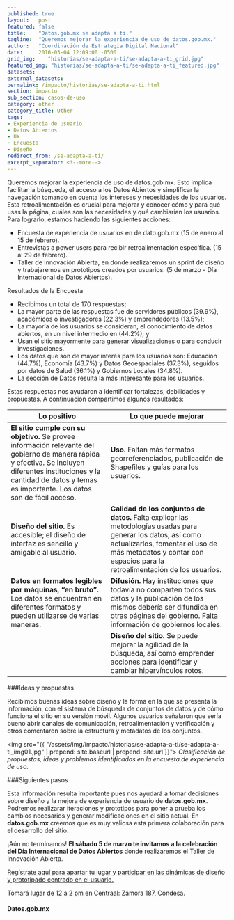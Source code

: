```yaml
---
published: true
layout:   post
featured: false
title:    "Datos.gob.mx se adapta a ti."
tagline:  "Queremos mejorar la experiencia de uso de datos.gob.mx."
author:   "Coordinación de Estrategia Digital Nacional"
date:     2016-03-04 12:09:00 -0500
grid_img:    "historias/se-adapta-a-ti/se-adapta-a-ti_grid.jpg"
featured_img: "historias/se-adapta-a-ti/se-adapta-a-ti_featured.jpg"
datasets:
external_datasets:
permalink: /impacto/historias/se-adapta-a-ti.html
section: impacto
sub_section: casos-de-uso
category: other
category_title: Other
tags:
- Experiencia de usuario
- Datos Abiertos
- UX
- Encuesta
- Diseño
redirect_from: /se-adapta-a-ti/
excerpt_separator: <!--more-->
---
```


Queremos mejorar la experiencia de uso de datos.gob.mx. Esto implica facilitar la búsqueda, el acceso a los Datos Abiertos y simplificar la navegación tomando en cuenta los intereses y necesidades de los usuarios. Esta retroalimentación es crucial para mejorar y conocer cómo y para qué usas la página, cuáles son las necesidades y qué cambiarían los usuarios. <!--more-->Para lograrlo, estamos haciendo las siguientes acciones:

* Encuesta de experiencia de usuarios en de dato.gob.mx (15 de enero al 15 de febrero).
* Entrevistas a power users para recibir retroalimentación específica. (15 al 29 de febrero).
* Taller de Innovación Abierta, en donde realizaremos un sprint de diseño y trabajaremos en prototipos creados por usuarios. (5 de marzo - Día Internacional de Datos Abiertos).

Resultados de la Encuesta

* Recibimos un total de 170 respuestas;
* La mayor parte de las respuestas fue de servidores públicos (39.9%), académicos o investigadores (22.3%) y emprendedores (13.5%);
* La mayoría de los usuarios se consideran,  el conocimiento de datos abiertos, en un nivel intermedio en (44.2%); y
* Usan el sitio mayormente para generar visualizaciones o para conducir investigaciones.
* Los datos que son de mayor interés para los usuarios son: Educación (44.7%), Economía (43.7%) y Datos Geoespaciales (37.3%), seguidos por datos de Salud (36.1%) y Gobiernos Locales (34.8%).
* La sección de Datos resulta la más interesante para los usuarios.

Estas respuestas nos ayudaron a identificar fortalezas, debilidades y propuestas. A continuación compartimos algunos resultados:

<div class="guide">
  <table>
    <thead>
        <tr>
          <th>Lo positivo</th>
          <th>Lo que puede mejorar</th>
        </tr>
    </thead>
    <tbody>
        <tr>
          <td>
            <b>El sitio cumple con su objetivo.</b> Se provee información relevante del gobierno de manera rápida y efectiva. Se incluyen diferentes instituciones y la cantidad de datos  y temas es importante. Los datos son de fácil acceso.
          </td>
          <td>
            <b>Uso.</b> Faltan más formatos georreferenciados, publicación de Shapefiles y guías para los usuarios.
          </td>
        </tr>
        <tr>
          <td>
            <b>Diseño del sitio.</b> Es accesible; el diseño de interfaz es sencillo y amigable al usuario.
          </td>
          <td>
            <b>Calidad de los conjuntos de datos.</b> Falta explicar las metodologías usadas para generar los datos, así como actualizarlos, fomentar el uso de más metadatos y contar con espacios para la retroalimentación de los usuarios.
          </td>
        </tr>
        <tr>
          <td>
            <b>Datos en formatos legibles por máquinas, “en bruto”.</b> Los datos se encuentran en diferentes formatos y pueden utilizarse de varias maneras.    
          </td>
          <td>
            <b>Difusión.</b> Hay instituciones que todavía no comparten todos sus datos y la publicación de los mismos debería ser difundida en otras páginas del gobierno. Falta información de gobiernos locales.
          </td>
        </tr>
        <tr>
          <td>&nbsp;</td>
          <td>
            <b>Diseño del sitio.</b> Se puede mejorar la agilidad de la búsqueda, así como emprender acciones para identificar y cambiar hipervínculos rotos.
          </td>
        </tr>
      </tbody>
    </table>
</div>



###Ideas y propuestas

Recibimos buenas ideas sobre diseño y la forma en la que se presenta la información, con el sistema de búsqueda de conjuntos de datos y de cómo funciona el sitio en su versión móvil. Algunos usuarios señalaron que sería bueno abrir canales de comunicación, retroalimentación y verificación y otros comentaron sobre la estructura y metadatos de los conjuntos.

<img src="{{ "/assets/img/impacto/historias/se-adapta-a-ti/se-adapta-a-ti_img01.jpg" | prepend: site.baseurl | prepend: site.url }}">
*Clasificación de propuestas, ideas y problemas identificados en la encuesta de experiencia de uso.*

###Siguientes pasos

Esta información resulta importante pues nos ayudará a tomar decisiones sobre diseño y la mejora de experiencia de usuario de **datos.gob.mx**.  Podremos realizarar iteraciones y prototipos para poner a prueba los cambios necesarios y generar modificaciones en el sitio actual. En **datos.gob.mx** creemos que es muy valiosa esta primera colaboración para el desarrollo del sitio.

¡Aún no terminamos! **El sábado 5 de marzo te invitamos a la celebración del Día Internacional de Datos Abiertos** donde realizaremos el Taller de Innovación Abierta.

[Regístrate aquí para apartar tu lugar y participar en las dinámicas de diseño y prototipado centrado en el usuario.
](https://docs.google.com/forms/d/1b7E5HYefTBNVBESu6V8ACSnhU98ARuXItuyF3z_5tVA/viewform)

Tomará lugar de 12 a 2 pm en Centraal: Zamora 187, Condesa.


#### Datos.gob.mx
